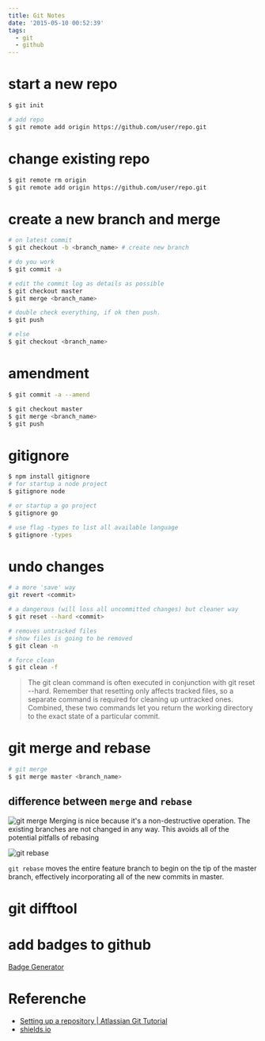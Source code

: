 ```yaml
---
title: Git Notes
date: '2015-05-10 00:52:39'
tags:
  - git
  - github
---
```


# start a new repo

```sh
$ git init

# add repo
$ git remote add origin https://github.com/user/repo.git
```

# change existing repo

```sh
$ git remote rm origin
$ git remote add origin https://github.com/user/repo.git
```

# create a new branch and merge

```sh
# on latest commit
$ git checkout -b <branch_name> # create new branch

# do you work
$ git commit -a

# edit the commit log as details as possible
$ git checkout master
$ git merge <branch_name>

# double check everything, if ok then push.
$ git push

# else
$ git checkout <branch_name>
```

# amendment

```sh
$ git commit -a --amend

$ git checkout master
$ git merge <branch_name>
$ git push
```

# gitignore

```sh
$ npm install gitignore
# for startup a node project
$ gitignore node

# or startup a go project
$ gitignore go

# use flag -types to list all available language
$ gitignore -types
```

# undo changes

```sh
# a more 'save' way
git revert <commit>

# a dangerous (will loss all uncommitted changes) but cleaner way
$ git reset --hard <commit>

# removes untracked files
# show files is going to be removed
$ git clean -n

# force clean
$ git clean -f
```

> The git clean command is often executed in conjunction with git reset --hard. Remember that resetting only affects tracked files, so a separate command is required for cleaning up untracked ones. Combined, these two commands let you return the working directory to the exact state of a particular commit.

# git merge and rebase

```sh
# git merge
$ git merge master <branch_name>
```

## difference between `merge` and `rebase`

![git merge](https://wac-cdn.atlassian.com/dam/jcr:e229fef6-2c2f-4a4f-b270-e1e1baa94055/02.svg?cdnVersion=ek) Merging is nice because it's a non-destructive operation. The existing branches are not changed in any way. This avoids all of the potential pitfalls of rebasing

![git rebase](https://wac-cdn.atlassian.com/dam/jcr:5b153a22-38be-40d0-aec8-5f2fffc771e5/03.svg?cdnVersion=ek)

`git rebase` moves the entire feature branch to begin on the tip of the master branch, effectively incorporating all of the new commits in master.

# git difftool

# add badges to github

[Badge Generator](http://badges.amercier.com/)

# Referenche

- [Setting up a repository | Atlassian Git Tutorial](https://www.atlassian.com/git/tutorials/setting-up-a-repository)
- [shields.io](http://shields.io/)
